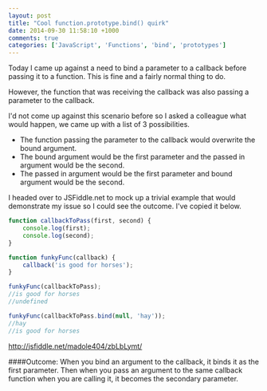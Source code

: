 ```yaml
---
layout: post
title: "Cool function.prototype.bind() quirk"
date: 2014-09-30 11:58:10 +1000
comments: true
categories: ['JavaScript', 'Functions', 'bind', 'prototypes']
---
```


Today I came up against a need to bind a parameter to a callback before passing it to a function. This is fine and a fairly normal thing to do. 

However, the function that was receiving the callback was also passing a parameter to the callback. 

I'd not come up against this scenario before so I asked a colleague what would happen, we came up with a list of 3 possibilities. 


   * The function passing the parameter to the callback would overwrite the bound argument.
   * The bound argument would be the first parameter and the passed in argument would be the second.
   * The passed in argument would be the first parameter and bound argument would be the second.

I headed over to JSFiddle.net to mock up a trivial example that would demonstrate my issue so I could see the outcome. I've copied it below.

```javascript
function callbackToPass(first, second) {
    console.log(first);
    console.log(second);
}

function funkyFunc(callback) {
    callback('is good for horses');
}

funkyFunc(callbackToPass);
//is good for horses
//undefined

funkyFunc(callbackToPass.bind(null, 'hay'));
//hay
//is good for horses

```

http://jsfiddle.net/madole404/zbLbLymt/

####Outcome: 
When you bind an argument to the callback, it binds it as the first parameter.
Then when you pass an argument to the same callback function when you are calling it, it becomes the secondary parameter.  